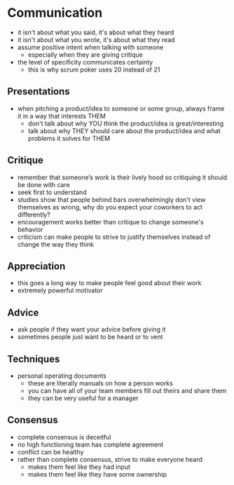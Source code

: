 # Communication

- it isn't about what you said, it's about what they heard
- it isn't about what you wrote, it's about what they read
- assume positive intent when talking with someone
  - especially when they are giving critique
- the level of specificity communicates certainty
  - this is why scrum poker uses 20 instead of 21

## Presentations

- when pitching a product/idea to someone or some group, always frame it in a way that interests THEM
  - don't talk about why YOU think the product/idea is great/interesting
  - talk about why THEY should care about the product/idea and what problems it solves for THEM

## Critique

- remember that someone’s work is their lively hood so critiquing it should be done with care
- seek first to understand
- studies show that people behind bars overwhelmingly don't view themselves as wrong, why do you expect your coworkers to act differently?
- encouragement works better than critique to change someone's behavior
- criticism can make people to strive to justify themselves instead of change the way they think

## Appreciation

- this goes a long way to make people feel good about their work
- extremely powerful motivator

## Advice

- ask people if they want your advice before giving it
- sometimes people just want to be heard or to vent

## Techniques

- personal operating documents
  - these are literally manuals on how a person works
  - you can have all of your team members fill out theirs and share them
  - they can be very useful for a manager

## Consensus

- complete consensus is deceitful
- no high functioning team has complete agreement
- conflict can be healthy
- rather than complete consensus, strive to make everyone heard
  - makes them feel like they had input
  - makes them feel like they have some ownership
